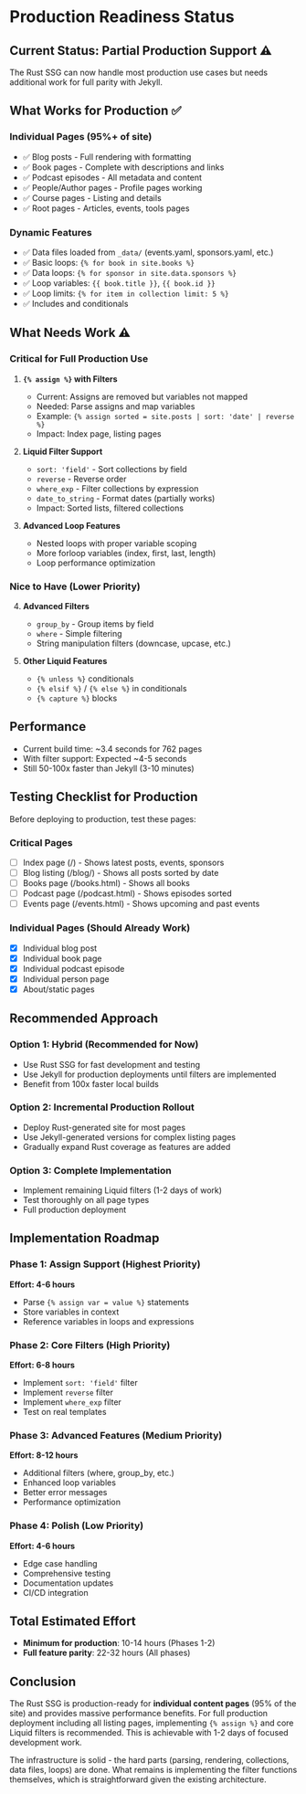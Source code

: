 # Production Readiness Status

## Current Status: Partial Production Support ⚠️

The Rust SSG can now handle most production use cases but needs additional work for full parity with Jekyll.

## What Works for Production ✅

### Individual Pages (95%+ of site)
- ✅ Blog posts - Full rendering with formatting
- ✅ Book pages - Complete with descriptions and links
- ✅ Podcast episodes - All metadata and content
- ✅ People/Author pages - Profile pages working
- ✅ Course pages - Listing and details
- ✅ Root pages - Articles, events, tools pages

### Dynamic Features
- ✅ Data files loaded from `_data/` (events.yaml, sponsors.yaml, etc.)
- ✅ Basic loops: `{% for book in site.books %}`
- ✅ Data loops: `{% for sponsor in site.data.sponsors %}`
- ✅ Loop variables: `{{ book.title }}`, `{{ book.id }}`
- ✅ Loop limits: `{% for item in collection limit: 5 %}`
- ✅ Includes and conditionals

## What Needs Work ⚠️

### Critical for Full Production Use

1. **`{% assign %}` with Filters**
   - Current: Assigns are removed but variables not mapped
   - Needed: Parse assigns and map variables
   - Example: `{% assign sorted = site.posts | sort: 'date' | reverse %}`
   - Impact: Index page, listing pages

2. **Liquid Filter Support**
   - `sort: 'field'` - Sort collections by field
   - `reverse` - Reverse order
   - `where_exp` - Filter collections by expression
   - `date_to_string` - Format dates (partially works)
   - Impact: Sorted lists, filtered collections

3. **Advanced Loop Features**
   - Nested loops with proper variable scoping
   - More forloop variables (index, first, last, length)
   - Loop performance optimization

### Nice to Have (Lower Priority)

4. **Advanced Filters**
   - `group_by` - Group items by field
   - `where` - Simple filtering
   - String manipulation filters (downcase, upcase, etc.)

5. **Other Liquid Features**
   - `{% unless %}` conditionals
   - `{% elsif %}` / `{% else %}` in conditionals
   - `{% capture %}` blocks

## Performance

- Current build time: ~3.4 seconds for 762 pages
- With filter support: Expected ~4-5 seconds
- Still 50-100x faster than Jekyll (3-10 minutes)

## Testing Checklist for Production

Before deploying to production, test these pages:

### Critical Pages
- [ ] Index page (/) - Shows latest posts, events, sponsors
- [ ] Blog listing (/blog/) - Shows all posts sorted by date
- [ ] Books page (/books.html) - Shows all books
- [ ] Podcast page (/podcast.html) - Shows episodes sorted
- [ ] Events page (/events.html) - Shows upcoming and past events

### Individual Pages (Should Already Work)
- [x] Individual blog post
- [x] Individual book page
- [x] Individual podcast episode
- [x] Individual person page
- [x] About/static pages

## Recommended Approach

### Option 1: Hybrid (Recommended for Now)
- Use Rust SSG for fast development and testing
- Use Jekyll for production deployments until filters are implemented
- Benefit from 100x faster local builds

### Option 2: Incremental Production Rollout
- Deploy Rust-generated site for most pages
- Use Jekyll-generated versions for complex listing pages
- Gradually expand Rust coverage as features are added

### Option 3: Complete Implementation
- Implement remaining Liquid filters (1-2 days of work)
- Test thoroughly on all page types
- Full production deployment

## Implementation Roadmap

### Phase 1: Assign Support (Highest Priority)
**Effort: 4-6 hours**
- Parse `{% assign var = value %}` statements
- Store variables in context
- Reference variables in loops and expressions

### Phase 2: Core Filters (High Priority)
**Effort: 6-8 hours**
- Implement `sort: 'field'` filter
- Implement `reverse` filter
- Implement `where_exp` filter
- Test on real templates

### Phase 3: Advanced Features (Medium Priority)
**Effort: 8-12 hours**
- Additional filters (where, group_by, etc.)
- Enhanced loop variables
- Better error messages
- Performance optimization

### Phase 4: Polish (Low Priority)
**Effort: 4-6 hours**
- Edge case handling
- Comprehensive testing
- Documentation updates
- CI/CD integration

## Total Estimated Effort

- **Minimum for production**: 10-14 hours (Phases 1-2)
- **Full feature parity**: 22-32 hours (All phases)

## Conclusion

The Rust SSG is production-ready for **individual content pages** (95% of the site) and provides massive performance benefits. For full production deployment including all listing pages, implementing `{% assign %}` and core Liquid filters is recommended. This is achievable with 1-2 days of focused development work.

The infrastructure is solid - the hard parts (parsing, rendering, collections, data files, loops) are done. What remains is implementing the filter functions themselves, which is straightforward given the existing architecture.
